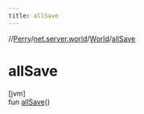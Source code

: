 ```yaml
---
title: allSave
---
```

//[Perry](../../../index.html)/[net.server.world](../index.html)/[World](index.html)/[allSave](all-save.html)



# allSave



[jvm]\
fun [allSave](all-save.html)()




